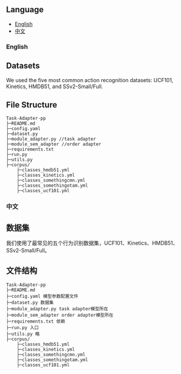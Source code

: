 ## Language

- [English](#english)
- [中文](#中文)



### English

## Datasets

We used the five most common action recognition datasets: UCF101, Kinetics, HMDB51, and SSv2-Small/Full.

## File Structure

```
Task-Adapter-pp
├─README.md
├─config.yaml 
├─dataset.py 
├─module_adapter.py //task adapter
├─module_sem_adapter //order adapter
├─requirements.txt
├─run.py
├─utils.py
├─corpus/
	├─classes_hmdb51.yml
	├─classes_kinetics.yml
	├─classes_somethingcmn.yml
	├─classes_somethingotam.yml
	├─classes_ucf101.yml
```

### 中文

## 数据集

我们使用了最常见的五个行为识别数据集，UCF101、Kinetics、HMDB51、SSv2-Small/Full。

## 文件结构

```
Task-Adapter-pp
├─README.md
├─config.yaml 模型参数配置文件
├─dataset.py 数据集
├─module_adapter.py task adapter模型所在
├─module_sem_adapter order adapter模型所在
├─requirements.txt 依赖
├─run.py 入口
├─utils.py 略
├─corpus/
	├─classes_hmdb51.yml
	├─classes_kinetics.yml
	├─classes_somethingcmn.yml
	├─classes_somethingotam.yml
	├─classes_ucf101.yml
```

